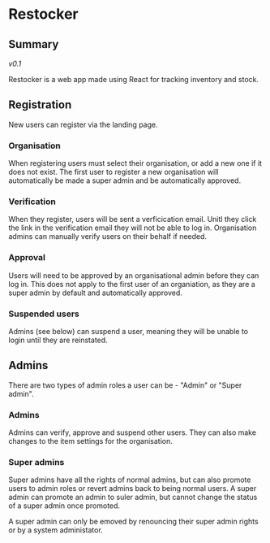 # Restocker
## Summary
_v0.1_

Restocker is a web app made using React for tracking inventory and stock.

## Registration

New users can register via the landing page.

### Organisation

When registering users must select their organisation, or add a new one if it does not exist. The first user to register a new organisation will automatically be made a super admin and be automatically approved.

### Verification

When they register, users will be sent a verficication email. Unitl they click the link in the verification email they will not be able to log in. Organisation admins can manually verify users on their behalf if needed.

### Approval

Users will need to be approved by an organisational admin before they can log in. This does not apply to the first user of an organiation, as they are a super admin by default and automatically approved.

### Suspended users

Admins (see below) can suspend a user, meaning they will be unable to login until they are reinstated.

## Admins

There are two types of admin roles a user can be - "Admin" or "Super admin".

### Admins

Admins can verify, approve and suspend other users. They can also make changes to the item settings for the organisation.

### Super admins

Super admins have all the rights of normal admins, but can also promote users to admin roles or revert admins back to being normal users. A super admin can promote an admin to suler admin, but cannot change the status of a super admin once promoted.

A super admin can only be emoved by renouncing their super admin rights or by a system administator.
